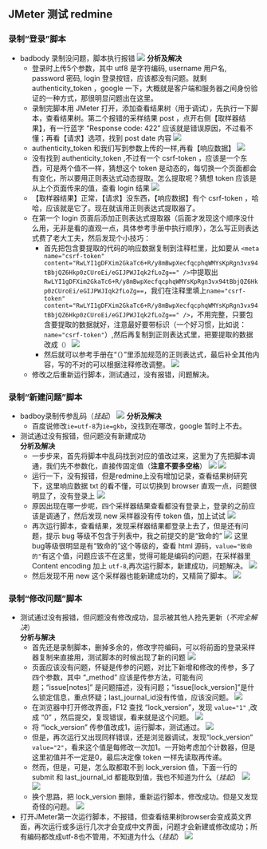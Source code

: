 ## JMeter 测试 redmine

### 录制“登录”脚本
* badbody 录制没问题，脚本执行报错
    ![](2017-10-26-16-29-29.png)
    **分析及解决**
    * 登录时上传5个参数，其中 utf8 是字符编码, username 用户名, password 密码, login 登录按钮，应该都没有问题。就剩 authenticity_token ，google 一下，大概就是客户端和服务器之间身份验证的一种方式，那很明显问题出在这里。
    * 录制完脚本用 JMeter 打开，添加查看结果树（用于调试），先执行一下脚本，查看结果树。第二个报错的采样结果 post ，点开右侧【取样器结果】，有一行蓝字 “Response code: 422” 应该就是错误原因，不过看不懂；再看【请求】选项，找到 post date 内容
    ![](2017-10-26-16-49-26.png)
    * authenticity\_token 和我们写到参数上传的一样,再看【响应数据】
    ![](2017-10-26-16-56-12.png) 
    * 没有找到 authenticity\_token ,不过有一个 csrf-token ，应该是一个东西，可是两个值不一样，猜想这个 token 是动态的，每切换一个页面都会有变化，所以要用正则表达式动态提取。怎么提取呢？猜想 token 应该是从上个页面传来的值，查看 login 结果
    ![](2017-10-26-16-46-07.png)
    * 【取样器结果】正常，【请求】没东西，【响应数据】有个 csrf-token ，哈哈，应该就是它了。现在就该用正则表达式提取器了。
    * 在第一个 login 页面后添加正则表达式提取器（后面才发现这个顺序没什么用，无非是看的直观一点，具体参考手册中执行顺序），怎么写正则表达式费了老大工夫，然后发现个小技巧：
        * 首先把包含要提取的代码的响应数据复制到注释栏里，比如要从
        `<meta name="csrf-token" content="RwLYI1gDFXim2GkaTc6+R/y8mBwpXecfqcphqWMYsKpRgn3vx94tBbjQZ6Hkp0zCUroEi/eGIJPWJIqk2fLoZg==" />`中提取出`RwLYI1gDFXim2GkaTc6+R/y8mBwpXecfqcphqWMYsKpRgn3vx94tBbjQZ6Hkp0zCUroEi/eGIJPWJIqk2fLoZg==`，我们在注释里填上`name="csrf-token" content="RwLYI1gDFXim2GkaTc6+R/y8mBwpXecfqcphqWMYsKpRgn3vx94tBbjQZ6Hkp0zCUroEi/eGIJPWJIqk2fLoZg==" />`，不用完整，只要包含要提取的数据就好，注意最好要带标识（一个好习惯，比如说：`name="csrf-token"`）,然后再复制到正则表达式里，把要提取的数据改成`（）`
        ![](2017-10-26-17-29-17.png)
        * 然后就可以参考手册在“（）”里添加规范的正则表达式，最后补全其他内容，写的不对的可以根据注释修改调整。
        ![](2017-10-26-17-31-58.png)
    * 修改之后重新运行脚本，测试通过，没有报错，问题解决。

### 录制“新建问题”脚本
* badboy录制传参乱码（_挂起_）
    ![](2017-10-26-21-49-05.png)
    **分析及解决**
    * 百度说修改`ie=utf-8`为`ie=gkb`，没找到在哪改，google 暂时上不去。
* 测试通过没有报错，但问题没有新建成功  
    **分析及解决**
    * 一步步来，首先将脚本中乱码找到对应的值改过来，这里为了先把脚本调通，我们先不参数化，直接传固定值（**注意不要多空格**）
    ![](2017-10-27-08-47-44.png)
    ![](2017-10-27-08-52-02.png)
    * 运行一下，没有报错，但是redmine上没有增加记录，查看结果树研究下，这里响应数据 txt 的看不懂，可以切换到 browser 直观一点，问题很明显了，没有登录上
    ![](2017-10-27-08-55-59.png)
    * 原因出现在哪一步呢，四个采样器结果查看都没有登录上，登录的之前应该是调通了，然后发现 new 采样器没有传 token 值，加上试试
    ![](2017-10-27-09-00-23.png)
    * 再次运行脚本，查看结果，发现采样器结果都登录上去了，但是还有问题，提示 bug 等级不包含于列表中，我之前提交的是“致命的”
    ![](2017-10-27-09-05-27.png)
    这里bug等级很明显是有“致命的”这个等级的，查看 html 源码，`value="致命的"`有这个值，问题应该不在这里，觉得可能是编码的问题，在采样器里 Content encoding 加上 `utf-8`,再次运行脚本，新建成功，问题解决。
    ![](2017-10-27-09-14-44.png)
    * 然后发现不用 new 这个采样器也能新建成功的，又精简了脚本。
    ![](2017-10-27-09-17-02.png)

### 录制“修改问题”脚本
* 测试通过没有报错，但问题没有修改成功，显示被其他人抢先更新（_不完全解决_）  
    **分析与解决**
    * 首先还是录制脚本，删掉多余的，修改字符编码，可以将前面的登录采样器复制来直接用，测试脚本的时候出现了新的问题
    ![](2017-10-27-10-08-48.png)
    * 页面应该没有问题，怀疑是传参的问题，对比下新增和修改的传参，多了四个参数，其中 “\_method” 应该是传参方法，可能有问题；“issue[notes]” 是问题描述，没有问题；“issue[lock\_version]”是什么锁定信息，重点怀疑；last\_journal\_id没有传值，应该没问题。
    ![](2017-10-27-10-17-44.png)
    * 在浏览器中打开修改界面，F12 查找 “lock_version”，发现 `value="1"` ,改成 “0” ，然后提交，复现错误，看来就是这个问题。
    ![](2017-10-27-10-26-41.png)
    * 将 “lock_version” 传参值改成1，运行脚本，测试通过。
    ![](2017-10-27-10-32-44.png)
    * 但是，再次运行又出现同样错误，还是浏览器调试，发现“lock_version” `value="2"`，看来这个值是每修改一次加1。一开始考虑加个计数器，但是这里初值并不一定是0，最后决定像 token 一样先读取再传递。
    * 然而，但是，可是，怎么取都取不到 lock\_version 值，下面一行的 submit 和 last\_journal\_id 都能取到值，我也不知道为什么（_挂起_）
    ![](2017-10-27-15-10-42.png)
    ![](2017-10-27-15-11-47.png)
    * 换个思路，把 lock\_version 删除，重新运行脚本，修改成功。但是又发现奇怪的问题。
    ![](2017-10-27-15-46-50.png)
* 打开JMeter第一次运行脚本，不报错，但查看结果树browser会变成英文界面，再次运行或多运行几次才会变成中文界面，问题才会新建或修改成功；所有编码都改成utf-8也不管用，不知道为什么（_挂起_）
    ![](2017-10-27-15-56-03.png)
